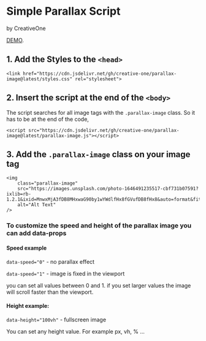 # Simple Parallax Script #
by CreativeOne


[DEMO](https://creative-one.de/parallax/example.html).


## 1. Add the Styles to the ``<head>`` ##
```
<link href="https://cdn.jsdelivr.net/gh/creative-one/parallax-image@latest/styles.css" rel="stylesheet">
```


## 2. Insert the script at the end of the ``<body>`` ##
The script searches for all image tags with the ``.parallax-image`` class. 
So it has to be at the end of the code,
```
<script src="https://cdn.jsdelivr.net/gh/creative-one/parallax-image@latest/parallax-image.js"></script>
```

## 3. Add the ``.parallax-image`` class on your image tag ##
```
<img
    class="parallax-image"
    src="https://images.unsplash.com/photo-1646491235517-cbf731b07591?ixlib=rb-1.2.1&ixid=MnwxMjA3fDB8MHxwaG90by1wYWdlfHx8fGVufDB8fHx8&auto=format&fit=crop&w=872&q=80"
    alt="Alt Text"
/>
```

### To customize the speed and height of the parallax image you can add data-props ###

#### Speed example ####

```data-speed="0"``` - no parallax effect

```data-speed="1"``` - image is fixed in the viewport

you can set all values between 0 and 1. if you set larger values the image will scroll faster than the viewport.

#### Height example: ####

```data-height="100vh"``` - fullscreen image

You can set any height value. For example px, vh, % ...
